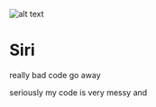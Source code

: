 ![alt text](https://image.ibb.co/mJY82z/siribanner.png)
# Siri
really bad code go away



seriously my code is very messy and 
